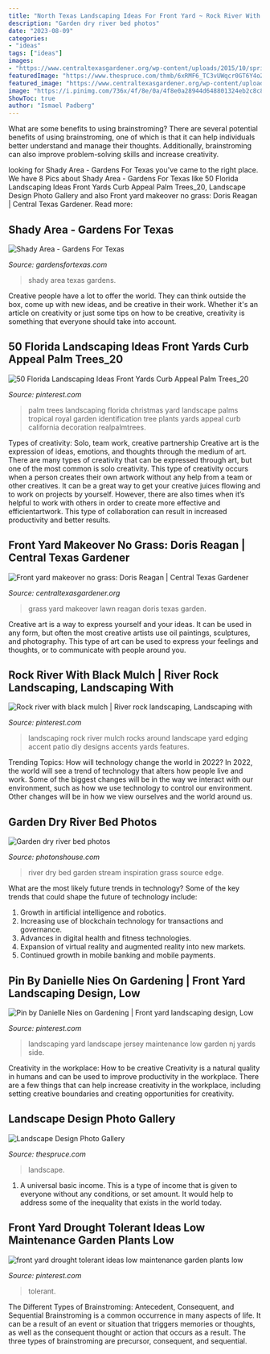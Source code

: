 ```yaml
---
title: "North Texas Landscaping Ideas For Front Yard ~ Rock River With Black Mulch"
description: "Garden dry river bed photos"
date: "2023-08-09"
categories:
- "ideas"
tags: ["ideas"]
images:
- "https://www.centraltexasgardener.org/wp-content/uploads/2015/10/spring-side-wide-ll.jpg"
featuredImage: "https://www.thespruce.com/thmb/6xRMF6_TC3vUWqcr0GT6Y4o27Jw=/3072x2048/filters:fill(auto,1)/Landscapeyard-GettyImages-157533370-5a21add20d327a00370d680f.jpg"
featured_image: "https://www.centraltexasgardener.org/wp-content/uploads/2015/10/spring-side-wide-ll.jpg"
image: "https://i.pinimg.com/736x/4f/8e/0a/4f8e0a28944d648801324eb2c8c82239--front-yard-landscaping-landscaping-design.jpg"
ShowToc: true
author: "Ismael Padberg"
---
```



What are some benefits to using brainstroming?
There are several potential benefits of using brainstroming, one of which is that it can help individuals better understand and manage their thoughts. Additionally, brainstroming can also improve problem-solving skills and increase creativity.

	

		
looking for Shady Area - Gardens For Texas you've came to the right place. We have 8 Pics about Shady Area - Gardens For Texas like 50 Florida Landscaping Ideas Front Yards Curb Appeal Palm Trees_20, Landscape Design Photo Gallery and also Front yard makeover no grass: Doris Reagan | Central Texas Gardener. Read more:
		
    
## Shady Area - Gardens For Texas

<img loading=lazy src="https://www.gardensfortexas.com/wp-content/uploads/2018/03/shady-area-after2.jpg" onerror="this.onerror=null;this.src='https://tse4.mm.bing.net/th?id=OIP.iDYQRDDF0fJkd7DGq4UyYQHaD6&amp;pid=15.1';" alt="Shady Area - Gardens For Texas">

_Source: gardensfortexas.com_

>shady area texas gardens. 

	

Creative people have a lot to offer the world. They can think outside the box, come up with new ideas, and be creative in their work. Whether it's an article on creativity or just some tips on how to be creative, creativity is something that everyone should take into account.

    
## 50 Florida Landscaping Ideas Front Yards Curb Appeal Palm Trees_20

<img loading=lazy src="https://i.pinimg.com/736x/f6/1c/99/f61c99ddd92b6b83e7047b2c05340f73.jpg" onerror="this.onerror=null;this.src='https://tse2.mm.bing.net/th?id=OIP.vG9gc_ukKSfR6bnyNxlD1wHaK1&amp;pid=15.1';" alt="50 Florida Landscaping Ideas Front Yards Curb Appeal Palm Trees_20">

_Source: pinterest.com_

>palm trees landscaping florida christmas yard landscape palms tropical royal garden identification tree plants yards appeal curb california decoration realpalmtrees. 

	

Types of creativity: Solo, team work, creative partnership
Creative art is the expression of ideas, emotions, and thoughts through the medium of art. There are many types of creativity that can be expressed through art, but one of the most common is solo creativity. This type of creativity occurs when a person creates their own artwork without any help from a team or other creatives. It can be a great way to get your creative juices flowing and to work on projects by yourself. However, there are also times when it’s helpful to work with others in order to create more effective and efficientartwork. This type of collaboration can result in increased productivity and better results.

    
## Front Yard Makeover No Grass: Doris Reagan | Central Texas Gardener

<img loading=lazy src="https://www.centraltexasgardener.org/wp-content/uploads/2015/10/spring-side-wide-ll.jpg" onerror="this.onerror=null;this.src='https://tse2.mm.bing.net/th?id=OIP.qqphjTxSRj8j6CxI7CLIIQHaE7&amp;pid=15.1';" alt="Front yard makeover no grass: Doris Reagan | Central Texas Gardener">

_Source: centraltexasgardener.org_

>grass yard makeover lawn reagan doris texas garden. 

	

Creative art is a way to express yourself and your ideas. It can be used in any form, but often the most creative artists use oil paintings, sculptures, and photography. This type of art can be used to express your feelings and thoughts, or to communicate with people around you.

    
## Rock River With Black Mulch | River Rock Landscaping, Landscaping With

<img loading=lazy src="https://i.pinimg.com/736x/11/4b/53/114b53c78c897cccfae5547d11b28870.jpg" onerror="this.onerror=null;this.src='https://tse2.mm.bing.net/th?id=OIP.zQlzj4xN047Px4-zT2-dQgHaJ3&amp;pid=15.1';" alt="Rock river with black mulch | River rock landscaping, Landscaping with">

_Source: pinterest.com_

>landscaping rock river mulch rocks around landscape yard edging accent patio diy designs accents yards features. 

	

Trending Topics: How will technology change the world in 2022?
In 2022, the world will see a trend of technology that alters how people live and work. Some of the biggest changes will be in the way we interact with our environment, such as how we use technology to control our environment. Other changes will be in how we view ourselves and the world around us.

    
## Garden Dry River Bed Photos

<img loading=lazy src="http://photonshouse.com/photo/ef/ef182eebad3504506d483f9522f54517.jpg" onerror="this.onerror=null;this.src='https://tse2.mm.bing.net/th?id=OIP.5RkKC1LLhaaDCQZDKtVjPQHaJ4&amp;pid=15.1';" alt="Garden dry river bed photos">

_Source: photonshouse.com_

>river dry bed garden stream inspiration grass source edge. 

	

What are the most likely future trends in technology?
Some of the key trends that could shape the future of technology include: 
1. Growth in artificial intelligence and robotics. 
2. Increasing use of blockchain technology for transactions and governance. 
3. Advances in digital health and fitness technologies. 
4. Expansion of virtual reality and augmented reality into new markets. 
5. Continued growth in mobile banking and mobile payments.

    
## Pin By Danielle Nies On Gardening | Front Yard Landscaping Design, Low

<img loading=lazy src="https://i.pinimg.com/736x/4f/8e/0a/4f8e0a28944d648801324eb2c8c82239--front-yard-landscaping-landscaping-design.jpg" onerror="this.onerror=null;this.src='https://tse3.mm.bing.net/th?id=OIP.__3ZFFjs_5fQYdZxx488CwHaFj&amp;pid=15.1';" alt="Pin by Danielle Nies on Gardening | Front yard landscaping design, Low">

_Source: pinterest.com_

>landscaping yard landscape jersey maintenance low garden nj yards side. 

	

Creativity in the workplace: How to be creative
Creativity is a natural quality in humans and can be used to improve productivity in the workplace. There are a few things that can help increase creativity in the workplace, including setting creative boundaries and creating opportunities for creativity.

    
## Landscape Design Photo Gallery

<img loading=lazy src="https://www.thespruce.com/thmb/6xRMF6_TC3vUWqcr0GT6Y4o27Jw=/3072x2048/filters:fill(auto,1)/Landscapeyard-GettyImages-157533370-5a21add20d327a00370d680f.jpg" onerror="this.onerror=null;this.src='https://tse1.mm.bing.net/th?id=OIP.2D0kyOfxGFtnX2kgL7ti_wHaE8&amp;pid=15.1';" alt="Landscape Design Photo Gallery">

_Source: thespruce.com_

>landscape. 

	

1. A universal basic income. This is a type of income that is given to everyone without any conditions, or set amount. It would help to address some of the inequality that exists in the world today.

    
## Front Yard Drought Tolerant Ideas Low Maintenance Garden Plants Low

<img loading=lazy src="https://i.pinimg.com/736x/25/1b/43/251b4306e2298cb3dca94eb98f4c3673.jpg" onerror="this.onerror=null;this.src='https://tse4.mm.bing.net/th?id=OIP.JRtDBuIpjLPcqU65j0w2cwHaJ3&amp;pid=15.1';" alt="front yard drought tolerant ideas low maintenance garden plants low">

_Source: pinterest.com_

>tolerant. 

	

The Different Types of Brainstroming: Antecedent, Consequent, and Sequential
Brainstroming is a common occurrence in many aspects of life. It can be a result of an event or situation that triggers memories or thoughts, as well as the consequent thought or action that occurs as a result. The three types of brainstroming are precursor, consequent, and sequential.

